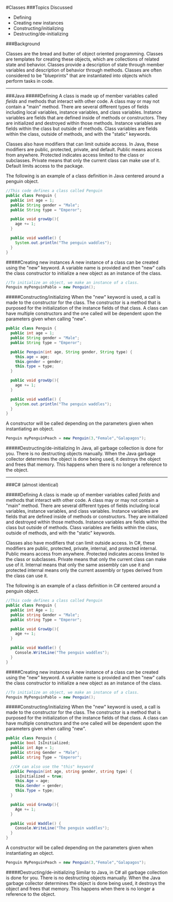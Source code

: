 #Classes
###Topics Discussed
* Defining
* Creating new instances
* Constructing/initializing
* Destructing/de-initializing

###Background

Classes are the bread and butter of object oriented programming. Classes are templates for creating these objects, which are collections of related state and behavior. Classes provide a description of state through member variables and description of behavior through methods. Classes are often considered to be "blueprints" that are instantiated into objects which perform tasks in code.

---
###Java
#####Defining
A class is made up of member variables called *fields* and methods that interact with other code. A class may or may not contain a "main" method. There are several different types of fields including local variables, instance variables, and class variables. Instance variables are fields that are defined inside of methods or constructors. They are initialized and destroyed within those methods. Instance variables are fields within the class but outside of methods. Class variables are fields within the class, outside of methods, and with the "static" keywords.

Classes also have modifiers that can limit outside access. In Java, these modifiers are public, protected, private, and default. Public means access from anywhere. Protected indicates access limited to the class or subclasses. Private means that only the current class can make use of it. Default limits access to the package.

The following is an example of a class definition in Java centered around a penguin object.
```java
//This code defines a class called Penguin
public class Penguin {
  public int age = 1;
  public String gender = "Male";
  public String type = "Emperor";

  public void growUp(){
    age += 1;
  }

  public void waddle() {
    System.out.println("The penguin waddles");
  }
}
```
#####Creating new instances
A new instance of a class can be created using the "new" keyword. A variable name is provided and then "new" calls the class constructor to initialize a new object as an instance of the class.
```java
//To initialize an object, we make an instance of a class.
Penguin myPenguinPablo = new Penguin();
```

#####Constructing/initializing
When the "new" keyword is used, a call is made to the constructor for the class. The constructor is a method that is purposed for the initialization of the instance fields of that class. A class can have multiple constructors and the one called will be dependent upon the parameters given when calling "new".

```java
public class Penguin {
  public int age = 1;
  public String gender = "Male";
  public String type = "Emperor";

  public Penguin(int age, String gender, String type) {
    this.age = age;
    this.gender = gender;
    this.type = type;
  }

  public void growUp(){
    age += 1;
  }

  public void waddle() {
    System.out.println("The penguin waddles");
  }
}
```

A constructor will be called depending on the parameters given when instantiating an object.
```java
Penguin myPenguinPeach = new Penguin(3,"Female","Galapagos");
```

#####Destructing/de-initializing
In Java, all garbage collection is done for you. There is no destructing objects manually. When the Java garbage collector determines the object is done being used, it destroys the object and frees that memory. This happens when there is no longer a reference to the object.

---
###C# (almost identical)

#####Defining
A class is made up of member variables called *fields* and methods that interact with other code. A class may or may not contain a "main" method. There are several different types of fields including local variables, instance variables, and class variables. Instance variables are fields that are defined inside of methods or constructors. They are initialized and destroyed within those methods. Instance variables are fields within the class but outside of methods. Class variables are fields within the class, outside of methods, and with the "static" keywords.

Classes also have modifiers that can limit outside access. In C#, these modifiers are public, protected, private, internal, and protected internal. Public means access from anywhere. Protected indicates access limited to the class or subclasses. Private means that only the current class can make use of it. Internal means that only the same assembly can use it and protected internal means only the current assembly or types derived from the class can use it.

The following is an example of a class definition in C# centered around a penguin object.
```csharp
//This code defines a class called Penguin
public class Penguin {
  public int Age = 1;
  public string Gender = "Male";
  public string Type = "Emperor";

  public void GrowUp(){
    age += 1;
  }

  public void Waddle() {
    Console.WriteLine("The penguin waddles");
  }
}
```
#####Creating new instances
A new instance of a class can be created using the "new" keyword. A variable name is provided and then "new" calls the class constructor to initialize a new object as an instance of the class.
```csharp
//To initialize an object, we make an instance of a class.
Penguin MyPenguinPablo = new Penguin();
```
#####Constructing/initializing
When the "new" keyword is used, a call is made to the constructor for the class. The constructor is a method that is purposed for the initialization of the instance fields of that class. A class can have multiple constructors and the one called will be dependent upon the parameters given when calling "new".

```csharp
public class Penguin {
  public bool IsInitialized;
  public int Age = 1;
  public string Gender = "Male";
  public string Type = "Emperor";

  //C# can also use the "this" keyword
  public Penguin(int age, string gender, string type) {
    isInitialized = true;
    this.Age = age;
    this.Gender = gender;
    this.Type = type;
  }

  public void GrowUp(){
    Age += 1;
  }

  public void Waddle() {
    Console.WriteLine("The penguin waddles");
  }
}
```

A constructor will be called depending on the parameters given when instantiating an object.
```csharp
Penguin MyPenguinPeach = new Penguin(3,"Female","Galapagos");
```

#####Destructing/de-initializing
Similar to Java, in C# all garbage collection is done for you. There is no destructing objects manually. When the Java garbage collector determines the object is done being used, it destroys the object and frees that memory. This happens when there is no longer a reference to the object.
